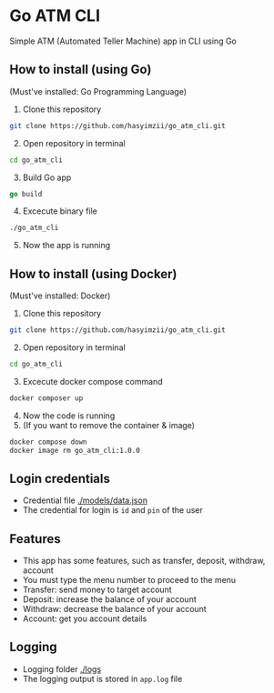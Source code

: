 # Go ATM CLI
Simple ATM (Automated Teller Machine) app in CLI using Go

## How to install (using Go)
(Must've installed: Go Programming Language)

1. Clone this repository
```sh
git clone https://github.com/hasyimzii/go_atm_cli.git
```
2. Open repository in terminal
```sh
cd go_atm_cli
```
3. Build Go app
```go
go build
```
4. Excecute binary file
```sh
./go_atm_cli
```
5. Now the app is running

## How to install (using Docker)
(Must've installed: Docker)

1. Clone this repository
```sh
git clone https://github.com/hasyimzii/go_atm_cli.git
```
2. Open repository in terminal
```sh
cd go_atm_cli
```
3. Excecute docker compose command
```sh
docker composer up
```
4. Now the code is running
5. (If you want to remove the container & image) 
```sh
docker compose down
docker image rm go_atm_cli:1.0.0
```

## Login credentials
- Credential file [./models/data.json](https://github.com/hasyimzii/go_atm_cli/tree/main/models/data.json)
- The credential for login is ```id``` and ```pin``` of the user

## Features
- This app has some features, such as transfer, deposit, withdraw, account
- You must type the menu number to proceed to the menu
- Transfer: send money to target account
- Deposit: increase the balance of your account
- Withdraw: decrease the balance of your account
- Account: get you account details

## Logging
- Logging folder [./logs](https://github.com/hasyimzii/go_atm_cli/tree/main/logs)
- The logging output is stored in ```app.log``` file